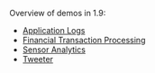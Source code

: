 Overview of demos in 1.9:

* [Application Logs](applogs#fast-data-application-logs)
* [Financial Transaction Processing](fintrans#fast-data-financial-transaction-processing)
* [Sensor Analytics](sensoranalytics#fast-data-sensor-analytics)
* [Tweeter](tweeter#tweeter)
